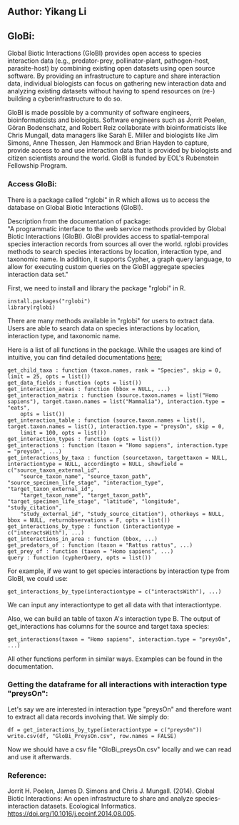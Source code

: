 
## Author: Yikang Li

## GloBi:

Global Biotic Interactions (GloBI) provides open access to species interaction data (e.g., predator-prey, pollinator-plant, pathogen-host, parasite-host) by combining existing open datasets using open source software. By providing an infrastructure to capture and share interaction data, individual biologists can focus on gathering new interaction data and analyzing existing datasets without having to spend resources on (re-) building a cyberinfrastructure to do so.

GloBI is made possible by a community of software engineers, bioinformaticists and biologists. Software engineers such as Jorrit Poelen, Göran Bodenschatz, and Robert Reiz collaborate with bioinformaticists like Chris Mungall, data managers like Sarah E. Miller and biologists like Jim Simons, Anne Thessen, Jen Hammock and Brian Hayden to capture, provide access to and use interaction data that is provided by biologists and citizen scientists around the world. GloBI is funded by EOL's Rubenstein Fellowship Program.

### Access GloBi:

There is a package called "rglobi" in R which allows us to access the database on Global Biotic Interactions (GloBI).  
  
Description from the documentation of package:  
"A programmatic interface to the web service methods provided by Global Biotic Interactions (GloBI). GloBI provides access to spatial-temporal species interaction records from sources all over the world. rglobi provides methods to search species interactions by location, interaction type, and taxonomic name. In addition, it supports Cypher, a graph query language, to allow for executing custom queries on the GloBI aggregate species interaction data set."  

First, we need to install and library the package "rglobi" in R.

```{}
install.packages("rglobi")
library(rglobi)
```
There are many methods available in "rglobi" for users to extract data. Users are able to search data on species interactions by location, interaction type, and taxonomic name.  

Here is a list of all functions in the package. While the usages are kind of intuitive, you can find detailed documentations [here:](https://rdrr.io/cran/rglobi/man/)  

```{}
get_child_taxa : function (taxon.names, rank = "Species", skip = 0, limit = 25, opts = list())    
get_data_fields : function (opts = list())    
get_interaction_areas : function (bbox = NULL, ...)    
get_interaction_matrix : function (source.taxon.names = list("Homo sapiens"), target.taxon.names = list("Mammalia"), interaction.type = "eats", 
    opts = list())    
get_interaction_table : function (source.taxon.names = list(), target.taxon.names = list(), interaction.type = "preysOn", skip = 0, 
    limit = 100, opts = list())    
get_interaction_types : function (opts = list())    
get_interactions : function (taxon = "Homo sapiens", interaction.type = "preysOn", ...)    
get_interactions_by_taxa : function (sourcetaxon, targettaxon = NULL, interactiontype = NULL, accordingto = NULL, showfield = c("source_taxon_external_id", 
    "source_taxon_name", "source_taxon_path", "source_specimen_life_stage", "interaction_type", "target_taxon_external_id", 
    "target_taxon_name", "target_taxon_path", "target_specimen_life_stage", "latitude", "longitude", "study_citation", 
    "study_external_id", "study_source_citation"), otherkeys = NULL, bbox = NULL, returnobservations = F, opts = list())    
get_interactions_by_type : function (interactiontype = c("interactsWith"), ...)    
get_interactions_in_area : function (bbox, ...)    
get_predators_of : function (taxon = "Rattus rattus", ...)    
get_prey_of : function (taxon = "Homo sapiens", ...)    
query : function (cypherQuery, opts = list())   
```

For example,  if we want to get species interactions by interaction type from GloBI, we could use:   
```{}
get_interactions_by_type(interactiontype = c("interactsWith"), ...)
```
We can input any interactiontype to get all data with that interactiontype.   

Also, we can build an table of taxon A's interaction type B. The output of get_interactions has columns for the source and target taxa species:    
```{}
get_interactions(taxon = "Homo sapiens", interaction.type = "preysOn", ...)
```
All other functions perform in similar ways. Examples can be found in the documentation.  

### Getting the dataframe for all interactions with interaction type "preysOn":  
Let's say we are interested in interaction type "preysOn" and therefore want to extract all data records involving that. We simply do:  
```{}
df = get_interactions_by_type(interactiontype = c("preysOn"))
write.csv(df, "GloBi_PreysOn.csv", row.names = FALSE)
```
Now we should have a csv file "GloBi_preysOn.csv" locally and we can read and use it afterwards.

### Reference:
Jorrit H. Poelen, James D. Simons and Chris J. Mungall. (2014). Global Biotic Interactions: An open infrastructure to share and analyze species-interaction datasets. Ecological Informatics. https://doi.org/10.1016/j.ecoinf.2014.08.005.


